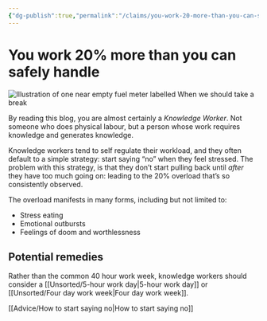 ```yaml
---
{"dg-publish":true,"permalink":"/claims/you-work-20-more-than-you-can-safely-handle/","tags":["claim","🌲","🌱"]}
---
```



# You work 20% more than you can safely handle

![Illustration of one near empty fuel meter labelled When we should take a break](/img/user/Embeds/liz-and-mollie-rest.jpg)

By reading this blog, you are almost certainly a *Knowledge Worker*. Not someone who does physical labour, but a person whose work requires knowledge and generates knowledge.

Knowledge workers tend to self regulate their workload, and they often default to a simple strategy: start saying “no” when they feel stressed. The problem with this strategy, is that they don’t start pulling back until _after_ they have too much going on: leading to the 20% overload that’s so consistently observed.

The overload manifests in many forms, including but not limited to:

- Stress eating
- Emotional outbursts
- Feelings of doom and worthlessness

## Potential remedies

Rather than the common 40 hour work week, knowledge workers should consider a [[Unsorted/5-hour work day\|5-hour work day]] or [[Unsorted/Four day work week\|Four day work week]].

[[Advice/How to start saying no\|How to start saying no]]
